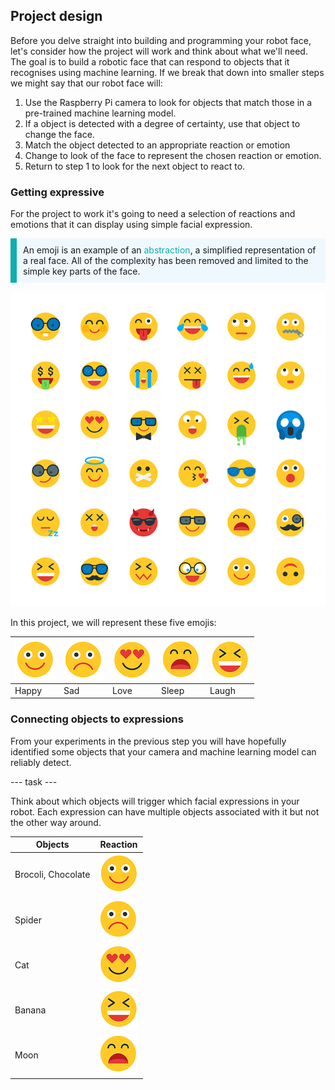 ## Project design

Before you delve straight into building and programming your robot face, let's consider how the project will work and think about what we'll need. The goal is to build a robotic face that can respond to objects that it recognises using machine learning. If we break that down into smaller steps we might say that our robot face will:

1. Use the Raspberry Pi camera to look for objects that match those in a pre-trained machine learning model.
2. If a object is detected with a degree of certainty, use that object to change the face.
3. Match the object detected to an appropriate reaction or emotion
4. Change to look of the face to represent the chosen reaction or emotion.
5. Return to step 1 to look for the next object to react to.

### Getting expressive

For the project to work it's going to need a selection of reactions and emotions that it can display using simple facial expression.

<p style="border-left: solid; border-width:10px; border-color: #0faeb0; background-color: aliceblue; padding: 10px;">An emoji is an example of an <span style="color: #0faeb0">abstraction</span>, a simplified representation of a real face. All of the complexity has been removed and limited to the simple key parts of the face.</p>

![Range of emojis](images/emojis.png)

In this project, we will represent these five emojis:

| ![](images/happy.png) | ![](images/sad.png) | ![](images/love.png) | ![](images/sleep.png) | ![](images/laugh.png) |
| -------------------------- | -------------------------- | -------------------------- | -------------------------- | -------------------------- |
| Happy | Sad | Love | Sleep | Laugh | 

### Connecting objects to expressions

From your experiments in the previous step you will have hopefully identified some objects that your camera and machine learning model can reliably detect. 

--- task ---

Think about which objects will trigger which facial expressions in your robot. Each expression can have multiple objects associated with it but not the other way around.

| Objects | Reaction |
| ------- | -------- |
| Brocoli, Chocolate | ![](images/happy.png)|
| Spider | ![](images/sad.png) |
| Cat | ![](images/love.png)
| Banana | ![](images/laugh.png) |
| Moon | ![](images/sleep.png) |